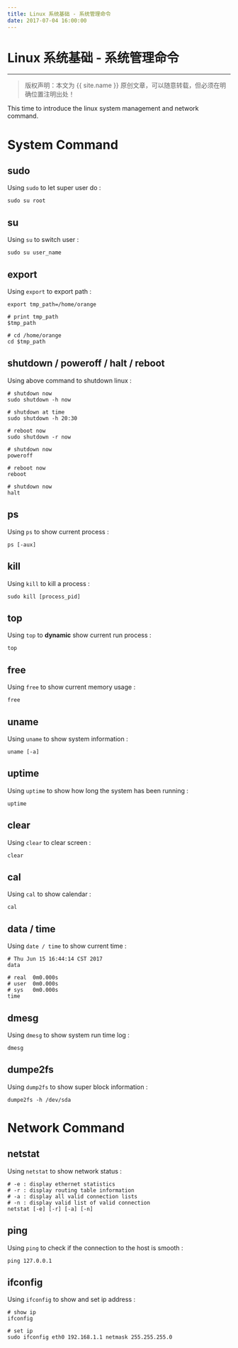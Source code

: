```yaml
---
title: Linux 系统基础 - 系统管理命令
date: 2017-07-04 16:00:00
---
```


# Linux 系统基础 - 系统管理命令
***
> 版权声明：本文为 {{ site.name }} 原创文章，可以随意转载，但必须在明确位置注明出处！ 

This time to introduce the linux system management and network command.

# System Command

## sudo
Using `sudo` to let super user do :
```
sudo su root
```


## su
Using `su` to switch user :
```
sudo su user_name
```

## export
Using `export` to export path :
```
export tmp_path=/home/orange

# print tmp_path
$tmp_path

# cd /home/orange
cd $tmp_path
```



## shutdown / poweroff / halt / reboot
Using above command to shutdown linux :
```
# shutdown now
sudo shutdown -h now

# shutdown at time
sudo shutdown -h 20:30

# reboot now
sudo shutdown -r now

# shutdown now
poweroff

# reboot now
reboot

# shutdown now
halt
```

## ps
Using `ps` to show current process :
```
ps [-aux]
```

## kill
Using `kill` to kill a process :
```
sudo kill [process_pid]
```



## top
Using `top` to **dynamic** show current run process :
```
top
```


## free
Using `free` to show current memory usage :
```
free
```

## uname
Using `uname` to show system information :
```
uname [-a]
```

## uptime
Using `uptime` to show how long the system has been running :
```
uptime
```

## clear
Using `clear` to clear screen :
```
clear
```

## cal
Using `cal` to show calendar :
```
cal
```

## data / time
Using `date / time` to show current time : 
```
# Thu Jun 15 16:44:14 CST 2017
data

# real	0m0.000s
# user	0m0.000s
# sys	0m0.000s
time 
```

## dmesg
Using `dmesg` to show system run time log :
```
dmesg
```

## dumpe2fs
Using `dump2fs` to show super block information : 
```
dumpe2fs -h /dev/sda
```


# Network Command

## netstat
Using `netstat` to show network status :
```
# -e : display ethernet statistics
# -r : display routing table information 
# -a : display all valid connection lists
# -n : display valid list of valid connection
netstat [-e] [-r] [-a] [-n]
```

## ping
Using `ping` to check if the connection to the host is smooth :
```
ping 127.0.0.1
```


## ifconfig
Using `ifconfig` to show and set ip address :
```
# show ip
ifconfig

# set ip
sudo ifconfig eth0 192.168.1.1 netmask 255.255.255.0
```





























